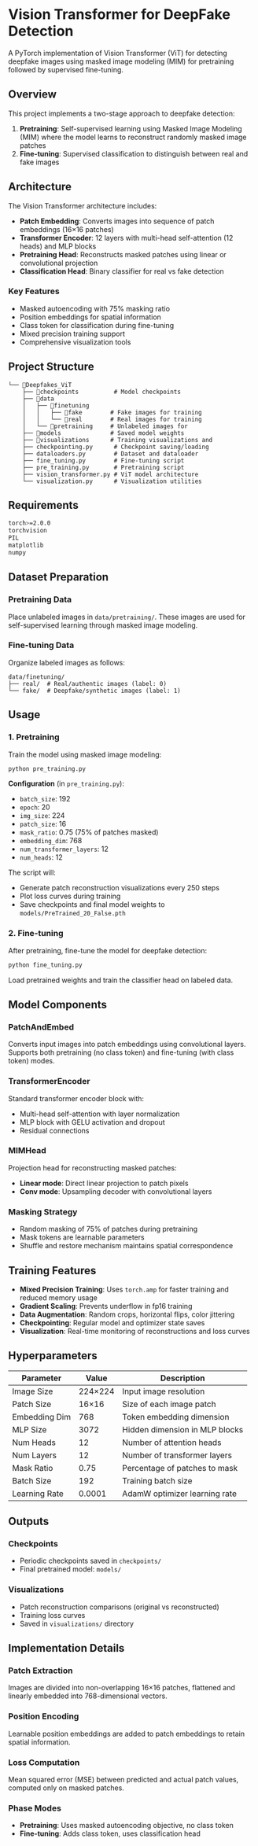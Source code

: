 # Vision Transformer for DeepFake Detection

A PyTorch implementation of Vision Transformer (ViT) for detecting deepfake images using masked image modeling (MIM) for pretraining followed by supervised fine-tuning.

## Overview

This project implements a two-stage approach to deepfake detection:
1. **Pretraining**: Self-supervised learning using Masked Image Modeling (MIM) where the model learns to reconstruct randomly masked image patches
2. **Fine-tuning**: Supervised classification to distinguish between real and fake images

## Architecture

The Vision Transformer architecture includes:
- **Patch Embedding**: Converts images into sequence of patch embeddings (16×16 patches)
- **Transformer Encoder**: 12 layers with multi-head self-attention (12 heads) and MLP blocks
- **Pretraining Head**: Reconstructs masked patches using linear or convolutional projection
- **Classification Head**: Binary classifier for real vs fake detection

### Key Features
- Masked autoencoding with 75% masking ratio
- Position embeddings for spatial information
- Class token for classification during fine-tuning
- Mixed precision training support
- Comprehensive visualization tools

## Project Structure

```
└── 📁Deepfakes_ViT
    ├── 📁checkpoints          # Model checkpoints
    ├── 📁data
    │   ├── 📁finetuning
    │   │   ├── 📁fake        # Fake images for training
    │   │   └── 📁real        # Real images for training
    │   └── 📁pretraining     # Unlabeled images for 
    ├── 📁models              # Saved model weights
    ├── 📁visualizations      # Training visualizations and 
    ├── checkpointing.py      # Checkpoint saving/loading 
    ├── dataloaders.py        # Dataset and dataloader 
    ├── fine_tuning.py        # Fine-tuning script
    ├── pre_training.py       # Pretraining script
    ├── vision_transformer.py # ViT model architecture
    └── visualization.py      # Visualization utilities
```

## Requirements

```bash
torch>=2.0.0
torchvision
PIL
matplotlib
numpy
```

## Dataset Preparation

### Pretraining Data
Place unlabeled images in `data/pretraining/`. These images are used for self-supervised learning through masked image modeling.

### Fine-tuning Data
Organize labeled images as follows:
```
data/finetuning/
├── real/  # Real/authentic images (label: 0)
└── fake/  # Deepfake/synthetic images (label: 1)
```

## Usage

### 1. Pretraining

Train the model using masked image modeling:

```python
python pre_training.py
```

**Configuration** (in `pre_training.py`):
- `batch_size`: 192
- `epoch`: 20
- `img_size`: 224
- `patch_size`: 16
- `mask_ratio`: 0.75 (75% of patches masked)
- `embedding_dim`: 768
- `num_transformer_layers`: 12
- `num_heads`: 12

The script will:
- Generate patch reconstruction visualizations every 250 steps
- Plot loss curves during training
- Save checkpoints and final model weights to `models/PreTrained_20_False.pth`

### 2. Fine-tuning

After pretraining, fine-tune the model for deepfake detection:

```python
python fine_tuning.py
```

Load pretrained weights and train the classifier head on labeled data.

## Model Components

### PatchAndEmbed
Converts input images into patch embeddings using convolutional layers. Supports both pretraining (no class token) and fine-tuning (with class token) modes.

### TransformerEncoder
Standard transformer encoder block with:
- Multi-head self-attention with layer normalization
- MLP block with GELU activation and dropout
- Residual connections

### MIMHead
Projection head for reconstructing masked patches:
- **Linear mode**: Direct linear projection to patch pixels
- **Conv mode**: Upsampling decoder with convolutional layers

### Masking Strategy
- Random masking of 75% of patches during pretraining
- Mask tokens are learnable parameters
- Shuffle and restore mechanism maintains spatial correspondence

## Training Features

- **Mixed Precision Training**: Uses `torch.amp` for faster training and reduced memory usage
- **Gradient Scaling**: Prevents underflow in fp16 training
- **Data Augmentation**: Random crops, horizontal flips, color jittering
- **Checkpointing**: Regular model and optimizer state saves
- **Visualization**: Real-time monitoring of reconstructions and loss curves

## Hyperparameters

| Parameter | Value | Description |
|-----------|-------|-------------|
| Image Size | 224×224 | Input image resolution |
| Patch Size | 16×16 | Size of each image patch |
| Embedding Dim | 768 | Token embedding dimension |
| MLP Size | 3072 | Hidden dimension in MLP blocks |
| Num Heads | 12 | Number of attention heads |
| Num Layers | 12 | Number of transformer layers |
| Mask Ratio | 0.75 | Percentage of patches to mask |
| Batch Size | 192 | Training batch size |
| Learning Rate | 0.0001 | AdamW optimizer learning rate |

## Outputs

### Checkpoints
- Periodic checkpoints saved in `checkpoints/`
- Final pretrained model: `models/`

### Visualizations
- Patch reconstruction comparisons (original vs reconstructed)
- Training loss curves
- Saved in `visualizations/` directory

## Implementation Details

### Patch Extraction
Images are divided into non-overlapping 16×16 patches, flattened and linearly embedded into 768-dimensional vectors.

### Position Encoding
Learnable position embeddings are added to patch embeddings to retain spatial information.

### Loss Computation
Mean squared error (MSE) between predicted and actual patch values, computed only on masked patches.

### Phase Modes
- **Pretraining**: Uses masked autoencoding objective, no class token
- **Fine-tuning**: Adds class token, uses classification head